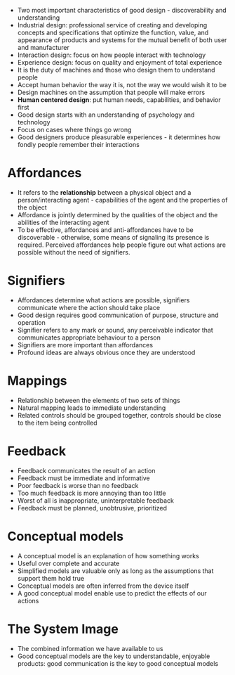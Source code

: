* Two most important characteristics of good design - discoverability and
	understanding
* Industrial design: professional service of creating and developing concepts
	and specifications that optimize the function, value, and appearance of
	products and systems for the mutual benefit of both user and manufacturer
* Interaction design: focus on how people interact with technology
* Experience design: focus on quality and enjoyment of total experience
* It is the duty of machines and those who design them to understand people
* Accept human behavior the way it is, not the way we would wish it to be
* Design machines on the assumption that people will make errors
* **Human centered design**: put human needs, capabilities, and behavior first
* Good design starts with an understanding of psychology and technology
* Focus on cases where things go wrong
* Good designers produce pleasurable experiences - it determines how fondly
	people remember their interactions
# Affordances
* It refers to the **relationship** between a physical object and a
	person/interacting agent - capabilities of the agent and the properties of
	the object
* Affordance is jointly determined by the qualities of the object and the
	abilities of the interacting agent
* To be effective, affordances and anti-affordances have to be discoverable -
	otherwise, some means of signaling its presence is required. Perceived
	affordances help people figure out what actions are possible without the
	need of signifiers.
# Signifiers
* Affordances determine what actions are possible, signifiers communicate where
	the action should take place
* Good design requires good communication of purpose, structure and operation
* Signifier refers to any mark or sound, any perceivable indicator that
	communicates appropriate behaviour to a person
* Signifiers are more important than affordances
* Profound ideas are always obvious once they are understood
# Mappings
* Relationship between the elements of two sets of things
* Natural mapping leads to immediate understanding
* Related controls should be grouped together, controls should be close to the
	item being controlled
# Feedback
* Feedback communicates the result of an action
* Feedback must be immediate and informative
* Poor feedback is worse than no feedback
* Too much feedback is more annoying than too little
* Worst of all is inappropriate, uninterpretable feedback
* Feedback must be planned, unobtrusive, prioritized
# Conceptual models
* A conceptual model is an explanation of how something works
* Useful over complete and accurate
* Simplified models are valuable only as long as the assumptions that support
	them hold true
* Conceptual models are often inferred from the device itself
* A good conceptual model enable use to predict the effects of our actions
# The System Image
* The combined information we have available to us
* Good conceptual models are the key to understandable, enjoyable products: good
	communication is the key to good conceptual models
